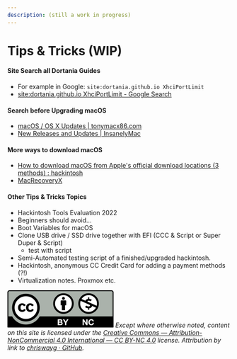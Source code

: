 ```yaml
---
description: (still a work in progress)
---
```


# Tips & Tricks (WIP)

#### Site Search all Dortania Guides

* For example in Google: `site:dortania.github.io XhciPortLimit`
* [site:dortania.github.io XhciPortLimit - Google Search](https://www.google.com/search?q=site%3Adortania.github.io+XhciPortLimit)

#### Search before Upgrading macOS

* [macOS / OS X Updates | tonymacx86.com](https://www.tonymacx86.com/forums/macos-os-x-updates.32/)
* [New Releases and Updates | InsanelyMac](https://www.insanelymac.com/forum/157-new-releases-and-updates/)

#### More ways to download macOS

* [How to download macOS from Apple's official download locations (3 methods) : hackintosh](https://www.reddit.com/r/hackintosh/comments/efjy5g/how\_to\_download\_macos\_from\_apples\_official/)
* [MacRecoveryX](https://github.com/AngeloAvv/MacRecoveryX)

#### Other Tips & Tricks Topics

* Hackintosh Tools Evaluation 2022
* Beginners should avoid...
* Boot Variables for macOS
* Clone USB drive / SSD drive together with EFI (CCC & Script or Super Duper & Script)
  * test with script
* Semi-Automated testing script of a finished/upgraded hackintosh.
* Hackintosh, anonymous CC Credit Card for adding a payment methods (?!)
* Virtualization notes. Proxmox etc.

![](../.gitbook/assets/by-nc-license.svg) _Except where otherwise noted, content on this site is licensed under the_ [_Creative Commons — Attribution-NonCommercial 4.0 International — CC BY-NC 4.0_](https://creativecommons.org/licenses/by-nc/4.0/) _license. Attribution by link to_ [_chriswayg · GitHub_](https://github.com/chriswayg)_._

